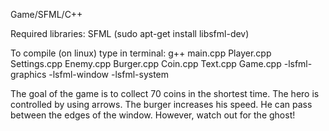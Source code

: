 Game/SFML/C++

Required libraries: SFML (sudo apt-get install libsfml-dev)

To compile (on linux) type in terminal: 
g++ main.cpp Player.cpp Settings.cpp Enemy.cpp  Burger.cpp Coin.cpp Text.cpp Game.cpp -lsfml-graphics -lsfml-window -lsfml-system

The goal of the game is to collect 70 coins in the shortest time. The hero is controlled by using arrows. The burger increases his speed. He can pass between the edges of the window. However, watch out for the ghost!
